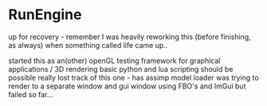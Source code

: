 # RunEngine
up for recovery - remember I was heavily reworking this (before finishing, as always) when something called life came up..

started this as an(other) openGL testing framework for graphical applications / 3D rendering
basic python and lua scripting should be possible
really lost track of this one - has assimp model loader
was trying to render to a separate window and gui window using FBO's and ImGui but failed so far...
